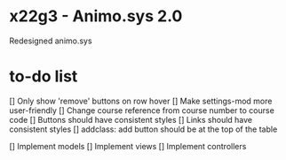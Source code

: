 # x22g3 - Animo.sys 2.0

Redesigned animo.sys

# to-do list

[] Only show 'remove' buttons on row hover
[] Make settings-mod more user-friendly
[] Change course reference from course number to course code
[] Buttons should have consistent styles
[] Links should have consistent styles
[] addclass: add button should be at the top of the table


[] Implement models
[] Implement views
[] Implement controllers